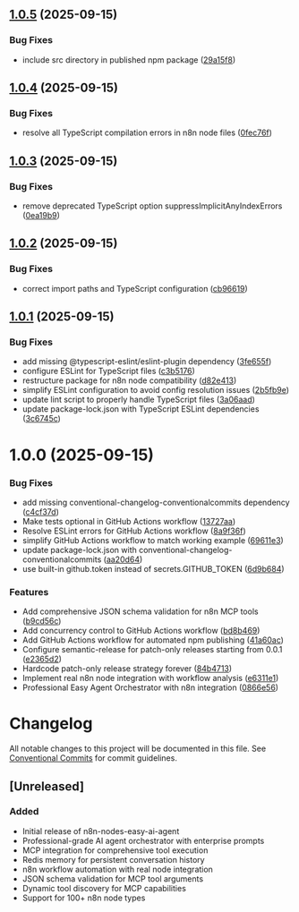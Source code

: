 ## [1.0.5](https://github.com/easynet-world/7146-n8n-nodes-easy-ai-agent/compare/v1.0.4...v1.0.5) (2025-09-15)


### Bug Fixes

* include src directory in published npm package ([29a15f8](https://github.com/easynet-world/7146-n8n-nodes-easy-ai-agent/commit/29a15f8356d6ee1b83e8258632947cf51607e644))

## [1.0.4](https://github.com/easynet-world/7146-n8n-nodes-easy-ai-agent/compare/v1.0.3...v1.0.4) (2025-09-15)


### Bug Fixes

* resolve all TypeScript compilation errors in n8n node files ([0fec76f](https://github.com/easynet-world/7146-n8n-nodes-easy-ai-agent/commit/0fec76f3c632760fb2b3082e0c1ca86b7a5516cb))

## [1.0.3](https://github.com/easynet-world/7146-n8n-nodes-easy-ai-agent/compare/v1.0.2...v1.0.3) (2025-09-15)


### Bug Fixes

* remove deprecated TypeScript option suppressImplicitAnyIndexErrors ([0ea19b9](https://github.com/easynet-world/7146-n8n-nodes-easy-ai-agent/commit/0ea19b93f4a71e2cea7525f878b7f7e0daa07398))

## [1.0.2](https://github.com/easynet-world/7146-n8n-nodes-easy-ai-agent/compare/v1.0.1...v1.0.2) (2025-09-15)


### Bug Fixes

* correct import paths and TypeScript configuration ([cb96619](https://github.com/easynet-world/7146-n8n-nodes-easy-ai-agent/commit/cb966193e5cf22b3b4e142bef0aaccb5939f143a))

## [1.0.1](https://github.com/easynet-world/7146-n8n-nodes-easy-ai-agent/compare/v1.0.0...v1.0.1) (2025-09-15)


### Bug Fixes

* add missing @typescript-eslint/eslint-plugin dependency ([3fe655f](https://github.com/easynet-world/7146-n8n-nodes-easy-ai-agent/commit/3fe655f45b527d478a71a56d854cefbcd3098fe8))
* configure ESLint for TypeScript files ([c3b5176](https://github.com/easynet-world/7146-n8n-nodes-easy-ai-agent/commit/c3b51767a2a51e3a82504348c21832c1f43d9295))
* restructure package for n8n node compatibility ([d82e413](https://github.com/easynet-world/7146-n8n-nodes-easy-ai-agent/commit/d82e413b0195963118ff84e742249649c197dcd9))
* simplify ESLint configuration to avoid config resolution issues ([2b5fb9e](https://github.com/easynet-world/7146-n8n-nodes-easy-ai-agent/commit/2b5fb9ed7e52e4fd67115e6ac61266b9390e20c8))
* update lint script to properly handle TypeScript files ([3a06aad](https://github.com/easynet-world/7146-n8n-nodes-easy-ai-agent/commit/3a06aad71b8099fbf1e20c40c6c26fcebce3c8c2))
* update package-lock.json with TypeScript ESLint dependencies ([3c6745c](https://github.com/easynet-world/7146-n8n-nodes-easy-ai-agent/commit/3c6745c537f1da9868b01d1c1a7b6362d29e4cbc))

# 1.0.0 (2025-09-15)


### Bug Fixes

* add missing conventional-changelog-conventionalcommits dependency ([c4cf37d](https://github.com/easynet-world/7146-n8n-nodes-easy-ai-agent/commit/c4cf37d642b062dd3ad3aad99e371dd170fd4a4c))
* Make tests optional in GitHub Actions workflow ([13727aa](https://github.com/easynet-world/7146-n8n-nodes-easy-ai-agent/commit/13727aaa7355a6451ea249017220fcbb5637d5f7))
* Resolve ESLint errors for GitHub Actions workflow ([8a9f36f](https://github.com/easynet-world/7146-n8n-nodes-easy-ai-agent/commit/8a9f36f84e21d7e536be83f63fd7e2e1b8efc7b6))
* simplify GitHub Actions workflow to match working example ([69611e3](https://github.com/easynet-world/7146-n8n-nodes-easy-ai-agent/commit/69611e3a04d322b7336e59fed1ec496edf83da22))
* update package-lock.json with conventional-changelog-conventionalcommits ([aa20d64](https://github.com/easynet-world/7146-n8n-nodes-easy-ai-agent/commit/aa20d64ad8815c6e27ca9bf788f915008230539e))
* use built-in github.token instead of secrets.GITHUB_TOKEN ([6d9b684](https://github.com/easynet-world/7146-n8n-nodes-easy-ai-agent/commit/6d9b68498d70463e9694a80af00960fb87e38bfd))


### Features

* Add comprehensive JSON schema validation for n8n MCP tools ([b9cd56c](https://github.com/easynet-world/7146-n8n-nodes-easy-ai-agent/commit/b9cd56c1adef782982a42217d0c4ed9bc44aa822))
* Add concurrency control to GitHub Actions workflow ([bd8b469](https://github.com/easynet-world/7146-n8n-nodes-easy-ai-agent/commit/bd8b4696a6e649baab5d01fb7e37ecb60752ddcb))
* Add GitHub Actions workflow for automated npm publishing ([41a60ac](https://github.com/easynet-world/7146-n8n-nodes-easy-ai-agent/commit/41a60acc6ea112bc809aab900b69a6c7f406ac2a))
* Configure semantic-release for patch-only releases starting from 0.0.1 ([e2365d2](https://github.com/easynet-world/7146-n8n-nodes-easy-ai-agent/commit/e2365d23c97e18a4834a4515338a9ca3b56b404b))
* Hardcode patch-only release strategy forever ([84b4713](https://github.com/easynet-world/7146-n8n-nodes-easy-ai-agent/commit/84b4713e57cf3d5ea814e058e4909117ca0643cc))
* Implement real n8n node integration with workflow analysis ([e6311e1](https://github.com/easynet-world/7146-n8n-nodes-easy-ai-agent/commit/e6311e1350fbce4e3a24fa02bacb2bc96dc22933))
* Professional Easy Agent Orchestrator with n8n integration ([0866e56](https://github.com/easynet-world/7146-n8n-nodes-easy-ai-agent/commit/0866e563a3463ccf6a912f7bbaa635352c22bb28))

# Changelog

All notable changes to this project will be documented in this file. See [Conventional Commits](https://conventionalcommits.org) for commit guidelines.

## [Unreleased]

### Added
- Initial release of n8n-nodes-easy-ai-agent
- Professional-grade AI agent orchestrator with enterprise prompts
- MCP integration for comprehensive tool execution
- Redis memory for persistent conversation history
- n8n workflow automation with real node integration
- JSON schema validation for MCP tool arguments
- Dynamic tool discovery for MCP capabilities
- Support for 100+ n8n node types
